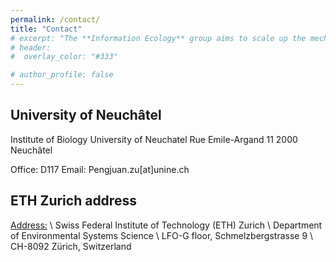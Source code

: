 ```yaml
---
permalink: /contact/
title: "Contact"
# excerpt: "The **Information Ecology** group aims to scale up the mechanistic understanding of species interactions from species to community level by integrating information theory into eco-evolutionary theories. The work combines empirical and theoretical aspects, and aims to deliver novel insights on how to improve ecosystem stability and sustainability under global changes."
# header:
#  overlay_color: "#333"

# author_profile: false
---
```

## University of Neuchâtel
Institute of Biology 
University of Neuchatel
Rue Emile-Argand 11
2000 Neuchâtel

Office: D117
Email: Pengjuan.zu[at]unine.ch


## ETH Zurich address
<ins>Address:</ins> \\
Swiss Federal Institute of Technology (ETH) Zurich \\
Department of Environmental Systems Science \\
LFO-G floor, Schmelzbergstrasse 9 \\
CH-8092 Zürich, Switzerland